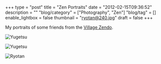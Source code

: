 +++
type = "post"
title = "Zen Portraits"
date = "2012-02-15T09:36:52"
description = ""
"blog/category" = ["Photography", "Zen"]
"blog/tag" = []
enable_lightbox = false
thumbnail = "ryotan@240.jpg"
draft = false
+++

<p>My portraits of some friends from the <a href="https://villagezendo.org">Village Zendo</a>.</p>
<p><img style="display:block; margin-left:auto; margin-right:auto;" src="yugetsu.jpg" title="Yugetsu" /></p>
<p><img style="display:block; margin-left:auto; margin-right:auto;" src="yugetsu-2.jpg" title="Yugetsu" /></p>
<p><img style="display:block; margin-left:auto; margin-right:auto;" src="ryotan.jpg" title="Ryotan" /></p>
    
